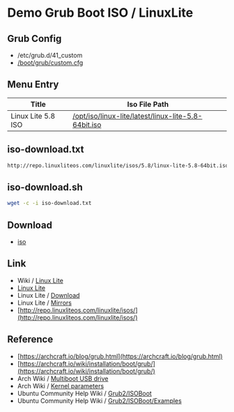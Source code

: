 

# Demo Grub Boot ISO / LinuxLite


## Grub Config

* /etc/grub.d/41_custom
* [/boot/grub/custom.cfg](custom.cfg)


## Menu Entry

| Title | Iso File Path |
| --- | --- |
| Linux Lite 5.8 ISO | [/opt/iso/linux-lite/latest/linux-lite-5.8-64bit.iso](http://repo.linuxliteos.com/linuxlite/isos/5.8/linux-lite-5.8-64bit.iso) |


## iso-download.txt

``` sh
http://repo.linuxliteos.com/linuxlite/isos/5.8/linux-lite-5.8-64bit.iso
```


## iso-download.sh

``` sh
wget -c -i iso-download.txt
```

## Download

* [iso](iso)


## Link

* Wiki / [Linux Lite](https://en.wikipedia.org/wiki/Linux_Lite)
* [Linux Lite](https://www.linuxliteos.com/index.html)
* Linux Lite / [Download](https://www.linuxliteos.com/download.php)
* Linux Lite / [Mirrors](https://www.linuxliteos.com/mirrors.php)
* [http://repo.linuxliteos.com/linuxlite/isos/](http://repo.linuxliteos.com/linuxlite/isos/)


## Reference

* [https://archcraft.io/blog/grub.html](https://archcraft.io/blog/grub.html)
* [https://archcraft.io/wiki/installation/boot/grub/](https://archcraft.io/wiki/installation/boot/grub/)
* Arch Wiki / [Multiboot USB drive](https://wiki.archlinux.org/title/Multiboot_USB_drive#Configuring_GRUB)
* Arch Wiki / [Kernel parameters](https://wiki.archlinux.org/title/Kernel_parameters#GRUB)
* Ubuntu Community Help Wiki / [Grub2/ISOBoot](https://help.ubuntu.com/community/Grub2/ISOBoot)
* Ubuntu Community Help Wiki / [Grub2/ISOBoot/Examples](https://help.ubuntu.com/community/Grub2/ISOBoot/Examples)

